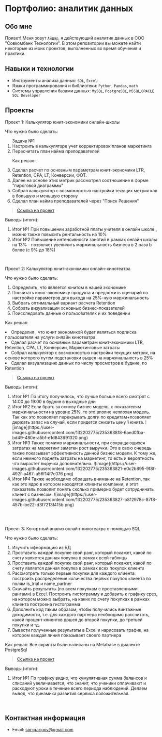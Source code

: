 # Портфолио: аналитик данных

## Обо мне 

Привет! Меня зовут ``Айдар``, я действующий  аналитик данных в ООО "Совкомбанк Технологии". 
В этом репозитории вы можете найти некоторые из моих проектов, выполненных во время обучения и практики.
<br>

## Навыки и технологии
- Инструменты анализа данных: ``SQL``, ``Excel``: 
- Языки программирования и библиотеки: ``Python``, ``Pandas``, ``math`` 
- Системы управления базами данных: ``MySQL``, ``PostgreSQL``, ``MSSQL``,``ORACLE SQL Developer``



## Проекты
<p> Проект 1: Калькулятор юнит-экономики онлайн-школы</p>
<p>Что нужно было сделать:<p>
<ol>
  Задача №1
  <li>Настроить в калькуляторе учет корректировок планов маркетинга</li>
  <li>Пересчитать план найма преподавателей</li>
 

<p>Как решал: 
   <li>Сделал расчет по основным параметрам юнит-экономики LTR, Retention, CPA, LT, Конверсии, ФОТ. </li>
   <li>Далее на основе этих метрик рассмотрел соотношение в форме "пироговой диаграммы"</li>
   <li>Собрал калькулятор с возможностью настройки текущих метрик как в большую и меньшую сторону</li>
    <li>Сделал план найма преподавателей через "Поиск Решения"</li>   
  </ol>


> <a href="https://github.com/GaryMHP/README1.md./blob/main/%D0%94%D0%BE%D0%BC%D0%B0%D1%88%D0%BD%D1%8F%D1%8F_%D1%80%D0%B0%D0%B1%D0%BE%D1%82%D0%B0_%D0%A1%D0%B1%D0%BE%D1%80%D0%BA%D0%B0_%D0%BA%D0%B0%D0%BB%D1%8C%D0%BA%D1%83%D0%BB%D1%8F%D1%82%D0%BE%D1%80%D0%B0_%D1%8E%D0%BD%D0%B8%D1%82_%D1%8D%D0%BA%D0%BE%D0%BD%D0%BE%D0%BC%D0%B8%D0%BA%D0%B8.xlsx    ">Ссылка на проект</a>
  

<p>Выводы (итоги):<p>
<ol>
  <li>Итог №1   При повышении заработной платы учителя в онлайн школе , можно также повысить рентальность на 10%</li>
  <li>Итог №2    Повышение интенсивности занятий в рамках онлайн школы на 13%  - позволяет увеличить маржинальность бизнеса в 2 раза b более (с 9% до 18%) </li>
</ol>
<br> 

<p> Проект 2: Калькулятор юнит-экономики онлайн-кинотеатра</p>
<p>Что нужно было сделать:<p>
<ol>
  <li>Определить, что является юнитом в нашей экономике</li>
  <li>Посчитать юнит-экономику продукта и предложить сценарий по настройке параметров для выхода на 25%-ную маржинальность</li>
  <li>Выбрать оптимальный вариант расчета Retention</li>
  <li>Собрать визуализации основных бизнес-показателей</li>
  <li>Поисследовать данные о пользователях и их поведении</li>
</ol>
<p>Как решал: 
   <li> Определил , что юнит экономикой будет являться подписка пользователя на услуги онлайн кинотеатра </li>
   <li>  Сделал расчет по основным параметрам юнит-экономики LTR, Retention, CPA, LT, Конверсии, Маркетинговые затраты</li>
   <li>Собрал калькулятор с возможностью настройки текущих метрик, на основе которого путем подстановки вышел на маржинальность в 25%</li>
    <li>Сделал визуализацию данных по числу просмотров в будние, по Retention </li>   
  </ol>



> <a href="https://drive.google.com/file/d/1O4XEaPPfV8HD9F8ISifYO-buq840yVLW/view">Ссылка на проект</a>

 
<p>Выводы (итоги):<p>
<ol>
  <li>Итог №1 По итогу получилось, что лучше больше всего смотрят с 14:00 до 19:00 в будние в выходные дни </li>
  <li>Итог №2 Если брать за основу бизнес модель, с показателям маржинальности на уровне 25%, то это вполне неплохая модель. Так как это позволяет перекрывать долги по кредитам+позволяет держать запас на случай, если придется снизить цену 1 юнита. 
![image](https://user-images.githubusercontent.com/132202775/235363818-6aed0fba-bd49-480e-a5bf-e1d843691320.png)
 </li>
  <li>Итог №3 Также помимо маржинальности, при сокращающихся затратах на маркетинг заметен рост выручки. Это в свою очередь также показывает эффективность данной бизнес модели. К тому же, если немного поднять затраты на маркетинг, то есть и вероятность что вырастет выручка дополнительно.
![image](https://user-images.githubusercontent.com/132202775/235363821-e0c2b895-9f8f-492f-a467-a56f14f7c076.png)
 </li>
  <li>Итог №4  Также необходимо обращать внимание на Retention, так как это ядро в котором находятся клиенты компании, и этот показатель позволит понять сколько примерно будет сотрудничать клиент с бизнесом.  
![image](https://user-images.githubusercontent.com/132202775/235363827-b812978c-87f8-457b-be22-d3f7213f415b.png)
 </li>
</ol>
<br> 

<br> 
<p> Проект 3: Когортный анализ онлайн-кинотеатра с помощью SQL</p>
<p>Что нужно было сделать:<p>
<ol>
  <li>Изучить ифнормацию из БД</li>
  <li>Проставить каждой покупке свой ранг, который покажет, какой по счету является данная покупка в рамках всей таблицы</li>
  <li>Проставить каждой покупке свой ранг, который покажет, какой по счету является данная покупка в рамках всех покупок клиента</li>
  <li>Рассмотреть только первые покупки для каждого клиента: построить распределение количества первых покупок клиента по полям is_trial и name_partner </li>
  <li>Скачайть результаты (по всем покупкам с проставленными рангами) в Excel. Построить гистограмму и добавить к графику срез, на котором можно выбрать, на каких по счету покупках в рамках клиента построена гистограмма</li>
  <li>Дополнить код таким образом, чтобы получились винтажные доходимости, т.е. для каждого партнера необходимо рассчитать, какой процент клиентов дошел до второй покупки, до третьей покупки и тд.</li>
  <li>Вывести полученные результаты в Excel и нарисовать график, на котором каждая линия показывает своего партнера</li>
</ol>

<p>Как решал: Все скрипты были написаны на Metabase в диалекте PostgreSql  <p>
  
> <a href="https://drive.google.com/drive/folders/1wdD-mfSeIsHWgrMLJz8Tv_ClAuP_EAOQ?usp=sharing](https://drive.google.com/drive/folders/1CVUz_CBS-yH6S5rT302t2m2iNVWzNA0Q">Ссылка на проект</a>

  <p>Выводы (итоги):<p>
<ol>
  <li>Итог №1 По графику видно, что кумулятивная сумма балансов и списаний увеличивается, что значит, что ученики оплачивают и расходуют уроки в течение всего периода наблюдений. Делаем вывод, что динамика развития сервиса положительная.</li>
</ol>

<br> 

## Контактная информация
- Email: sonigaripov@gmail.com

